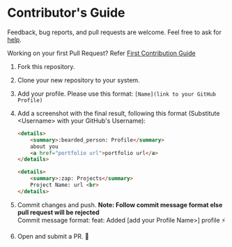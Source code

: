 # Contributor's Guide

Feedback, bug reports, and pull requests are welcome. Feel free to ask for [help](https://github.com/hall-of-codes/hall-of-codes.github.io/issues).

Working on your first Pull Request? Refer [First Contribution Guide](https://github.com/firstcontributions/first-contributions)

1. Fork this repository.
2. Clone your new repository to your system.
3. Add your profile. Please use this format: `[Name](link to your GitHub Profile)`
4. Add a screenshot with the final result, following this format (Substitute \<Username> with your GitHub's Username):

    ```html
    <details>
        <summary>:bearded_person: Profile</summary>
        about you
        <a href="portfolio url">portfolio url</a>
    </details>

    <details>
        <summary>:zap: Projects</summary>
        Project Name: url <br>
    </details>
    ```

5. Commit changes and push. **Note: Follow commit message format else pull request will be rejected** <br />
Commit message format: feat: Added [add your Profile Name>] profile :zap:
6. Open and submit a PR. :tada: